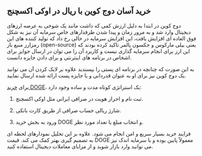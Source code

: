 

## خرید آسان دوج کوین با ریال در اوکی اکسچنج

دوج کوین در ابتدا به دلیل ارزش کمی که داشت مانند یک شوخی به عرصه ارزهای دیجیتال وارد شد و به مرور زمان و پیدا شدن طرفدارهای خاص سرمایه آن نیز به شکل فوق العاده ای افزایش یافت، این افزایش سرمایه در حالی رخ داد که تولید کننده های این رمزارز منبع باز (open-source) یعنی بیلی مارکوس و جکسون پالمر تاکید کرده بودند که این ارز برای انجام سرمایه گذاری نیست و کاربرد آن را می توان در ارسال جوایز برای اشخاص در برنامه های اینترنتی و برای دادن جایزه دانست.

به این صورت که چنانچه در برنامه ای پستی را بپسندید علاوه بر لایک کردن آن می توانید یک دوج کوین نیز برای او به عنوان قدردانی و یا جایزه پست ارائه شده ارسال نمایید.  

برای [خرید DOGE](https://ok-ex.io/buy-and-sell/DOGE/)، یک استراتژی کوتاه‌ مدت و ساده وجود دارد:

1.  ثبت‌ نام و احراز هویت در صرافی ایرانی مثل اوکی اکسچنج.  
      
    
2.  شارژ ریالی حساب صرافی از طریق کارت بانکی.  
      
    
3.  ورود به بخش خرید DOGE و انتخاب مبلغ یا تعداد مورد نظر.
    
  
فرایند خرید بسیار سریع و امن انجام می‌ شود. علاوه بر این تحلیل نمودارهای لحظه‌ ای به تصمیم‌ گیری بهتر کمک می‌ کند. قیمت DOGE معمولاً پایین بوده و با سرمایه اندک نیز می‌ توانید وارد بازار شوید و از مزایای معاملات دیجیتال استفاده کنید.
